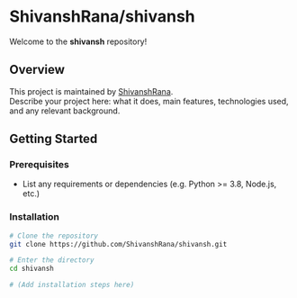 # ShivanshRana/shivansh

Welcome to the **shivansh** repository!

## Overview

This project is maintained by [ShivanshRana](https://github.com/ShivanshRana).  
Describe your project here: what it does, main features, technologies used, and any relevant background.

## Getting Started

### Prerequisites

- List any requirements or dependencies (e.g. Python >= 3.8, Node.js, etc.)

### Installation

```bash
# Clone the repository
git clone https://github.com/ShivanshRana/shivansh.git

# Enter the directory
cd shivansh

# (Add installation steps here)
